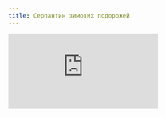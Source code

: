 ```yaml
---
title: Серпантин зимових подорожей
---
```


<embed src="https://onedrive.live.com/embed?cid=4C0FF6BF3404CFF7&resid=4C0FF6BF3404CFF7%211562&authkey=AAS8yu2QIAiOc78&em=2&wdAr=1.3333333333333333"></embed>
